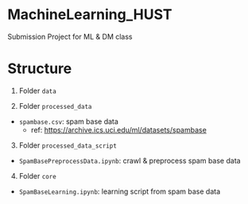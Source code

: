 # MachineLearning_HUST
Submission Project for ML &amp; DM class

# Structure
1. Folder `data`

2. Folder `processed_data`
- `spambase.csv`: spam base data
	+ ref: https://archive.ics.uci.edu/ml/datasets/spambase

3. Folder `processed_data_script`
- `SpamBasePreprocessData.ipynb`: crawl & preprocess spam base data

4. Folder `core`
- `SpamBaseLearning.ipynb`: learning script from spam base data
